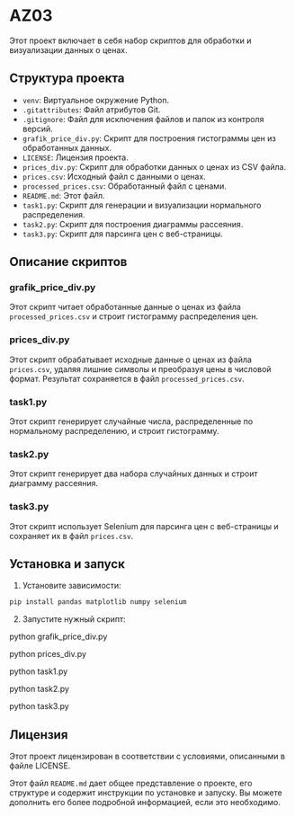 # AZ03
 
Этот проект включает в себя набор скриптов для обработки и визуализации данных о ценах.

## Структура проекта

- `venv`: Виртуальное окружение Python.
- `.gitattributes`: Файл атрибутов Git.
- `.gitignore`: Файл для исключения файлов и папок из контроля версий.
- `grafik_price_div.py`: Скрипт для построения гистограммы цен из обработанных данных.
- `LICENSE`: Лицензия проекта.
- `prices_div.py`: Скрипт для обработки данных о ценах из CSV файла.
- `prices.csv`: Исходный файл с данными о ценах.
- `processed_prices.csv`: Обработанный файл с ценами.
- `README.md`: Этот файл.
- `task1.py`: Скрипт для генерации и визуализации нормального распределения.
- `task2.py`: Скрипт для построения диаграммы рассеяния.
- `task3.py`: Скрипт для парсинга цен с веб-страницы.

## Описание скриптов

### grafik_price_div.py

Этот скрипт читает обработанные данные о ценах из файла `processed_prices.csv` и строит гистограмму распределения цен.

### prices_div.py

Этот скрипт обрабатывает исходные данные о ценах из файла `prices.csv`, удаляя лишние символы и преобразуя цены в числовой формат. Результат сохраняется в файл `processed_prices.csv`.

### task1.py

Этот скрипт генерирует случайные числа, распределенные по нормальному распределению, и строит гистограмму.

### task2.py

Этот скрипт генерирует два набора случайных данных и строит диаграмму рассеяния.

### task3.py

Этот скрипт использует Selenium для парсинга цен с веб-страницы и сохраняет их в файл `prices.csv`.

## Установка и запуск

1. Установите зависимости:

```bash
pip install pandas matplotlib numpy selenium
```

2. Запустите нужный скрипт:

python grafik_price_div.py

python prices_div.py

python task1.py

python task2.py

python task3.py


## Лицензия

Этот проект лицензирован в соответствии с условиями, описанными в файле LICENSE.


Этот файл `README.md` дает общее представление о проекте, его структуре и содержит инструкции по установке и запуску. Вы можете дополнить его более подробной информацией, если это необходимо.
